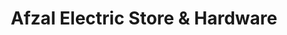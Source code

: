 ---
title: "Afzal Electric Store & Hardware"
url: /karachi/afzal-electric-store-and-hardware/
shop: hardware
---